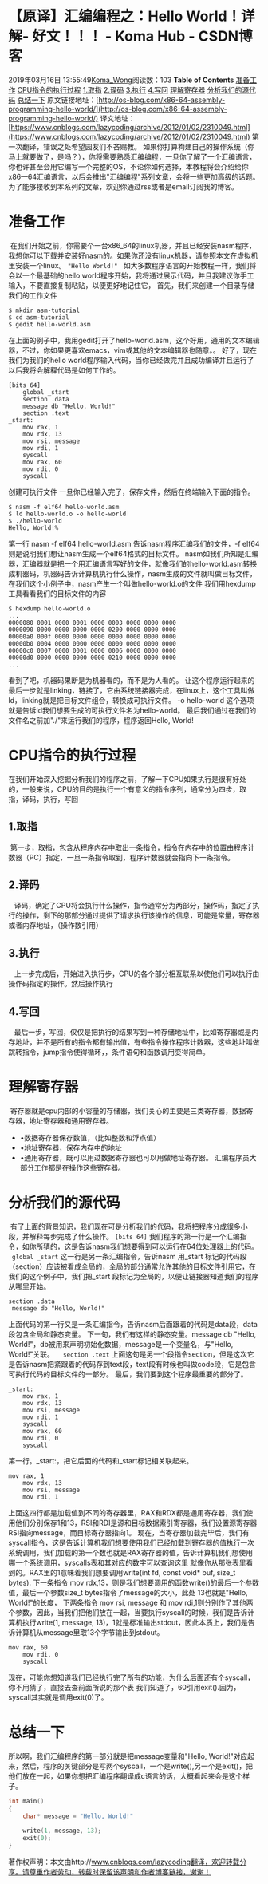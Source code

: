 # 【原译】汇编编程之：Hello World！详解- 好文！！！ - Koma Hub - CSDN博客
2019年03月16日 13:55:49[Koma_Wong](https://me.csdn.net/Rong_Toa)阅读数：103
**Table of Contents**
[准备工作](#%E5%87%86%E5%A4%87%E5%B7%A5%E4%BD%9C)
[CPU指令的执行过程](#CPU%E6%8C%87%E4%BB%A4%E7%9A%84%E6%89%A7%E8%A1%8C%E8%BF%87%E7%A8%8B)
[1.取指](#1.%E5%8F%96%E6%8C%87)
[2.译码](#2.%E8%AF%91%E7%A0%81)
[3.执行](#3.%E6%89%A7%E8%A1%8C)
[4.写回](#4.%E5%86%99%E5%9B%9E)
[理解寄存器](#%E7%90%86%E8%A7%A3%E5%AF%84%E5%AD%98%E5%99%A8)
[分析我们的源代码](#%E5%88%86%E6%9E%90%E6%88%91%E4%BB%AC%E7%9A%84%E6%BA%90%E4%BB%A3%E7%A0%81)
[总结一下](#%E6%80%BB%E7%BB%93%E4%B8%80%E4%B8%8B)
原文链接地址：[http://os-blog.com/x86-64-assembly-programming-hello-world/](http://os-blog.com/x86-64-assembly-programming-hello-world/)
译文地址：[https://www.cnblogs.com/lazycoding/archive/2012/01/02/2310049.html](https://www.cnblogs.com/lazycoding/archive/2012/01/02/2310049.html)
第一次翻译，错误之处希望园友们不吝赐教。
如果你打算构建自己的操作系统（你马上就要做了，是吗？），你将需要熟悉汇编编程，一旦你了解了一个汇编语言，你也许甚至会用它编写一个完整的OS，不论你如何选择，本教程将会介绍给你x86—64汇编语言，以后会推出"汇编编程"系列文章，会将一些更加高级的话题。
为了能够接收到本系列的文章，欢迎你通过rss或者是email订阅我的博客。
# 准备工作
 在我们开始之前，你需要个一台x86_64的linux机器，并且已经安装nasm程序，我想你可以下载并安装好nasm的。如果你还没有linux机器，请参照本文在虚拟机里安装一个linux。
`"Hello World!"`
  如大多数程序语言的开始教程一样，我们将会以一个最基础的hello world程序开始，我将通过展示代码，并且我建议你手工输入，不要直接复制粘贴，以便更好地记住它，
首先，我们来创建一个目录存储我们的工作文件
```
$ mkdir asm-tutorial
$ cd asm-tutorial
$ gedit hello-world.asm
```
在上面的例子中，我用gedit打开了hello-world.asm，这个好用，通用的文本编辑器，不过，你如果更喜欢emacs，vim或其他的文本编辑器也随意。。
好了，现在我们为我们的hello world程序输入代码，当你已经做完并且成功编译并且运行了以后我将会解释代码是如何工作的。
```
[bits 64]
    global _start
    section .data
    message db "Hello, World!"
    section .text
_start:
    mov rax, 1
    mov rdx, 13
    mov rsi, message
    mov rdi, 1
    syscall
    mov rax, 60
    mov rdi, 0
    syscall
```
创建可执行文件
一旦你已经输入完了，保存文件，然后在终端输入下面的指令。
```
$ nasm -f elf64 hello-world.asm
$ ld hello-world.o -o hello-world
$ ./hello-world
Hello, World!%
```
第一行 nasm -f elf64 hello-world.asm 告诉nasm程序汇编我们的文件，-f elf64则是说明我们想让nasm生成一个elf64格式的目标文件。
nasm如我们所知是汇编器，汇编器就是把一个用汇编语言写好的文件，就像我们的hello-world.asm转换成机器码，机器码告诉计算机执行什么操作，nasm生成的文件就叫做目标文件，在我们这个小例子中，nasm产生一个叫做hello-world.o的文件
我们用hexdump工具看看我们的目标文件的内容
```
$ hexdump hello-world.o
...
0000080 0001 0000 0001 0000 0003 0000 0000 0000
0000090 0000 0000 0000 0000 0200 0000 0000 0000
00000a0 000f 0000 0000 0000 0000 0000 0000 0000
00000b0 0004 0000 0000 0000 0000 0000 0000 0000
00000c0 0007 0000 0001 0000 0006 0000 0000 0000
00000d0 0000 0000 0000 0000 0210 0000 0000 0000
...
```
看到了吧，机器码果断是为机器看的，而不是为人看的。
让这个程序运行起来的最后一步就是linking，链接了，它由系统链接器完成，在linux上，这个工具叫做ld，linking就是把目标文件组合，转换成可执行文件。
-o hello-world 这个选项就是告诉ld我们想要生成的可执行文件名为hello-world。
最后我们通过在我们的文件名之前加"./"来运行我们的程序，程序返回Hello, World!
# CPU指令的执行过程
在我们开始深入挖掘分析我们的程序之前，了解一下CPU如果执行是很有好处的，一般来说，CPU的目的是执行一个有意义的指令序列，通常分为四步，取指，译码，执行，写回
## 1.取指
 第一步，取指，包含从程序内存中取出一条指令，指令在内存中的位置由程序计数器（PC）指定，一旦一条指令取到，程序计数器就会指向下一条指令。
## 2.译码
   译码，确定了CPU将会执行什么操作，指令通常分为两部分，操作码，指定了执行的操作，剩下的那部分通过提供了请求执行该操作的信息，可能是常量，寄存器或者内存地址，（操作数引用）
## 3.执行
   上一步完成后，开始进入执行步，CPU的各个部分相互联系以使他们可以执行由操作码指定的操作。然后操作执行
## 4.写回
   最后一步，写回，仅仅是把执行的结果写到一种存储地址中，比如寄存器或是内存地址，并不是所有的指令都有输出值，有些指令操作程序计数器，这些地址叫做跳转指令，jump指令使得循环，，条件语句和函数调用变得简单。
# 理解寄存器
 寄存器就是cpu内部的小容量的存储器，我们关心的主要是三类寄存器，数据寄存器，地址寄存器和通用寄存器。
- •数据寄存器保存数值，（比如整数和浮点值）
- •地址寄存器，保存内存中的地址
- •通用寄存器，既可以用过数据寄存器也可以用做地址寄存器。
汇编程序员大部分工作都是在操作这些寄存器。
# 分析我们的源代码
 有了上面的背景知识，我们现在可是分析我们的代码，我将把程序分成很多小段，并解释每步完成了什么操作。
`[bits 64]`
我们程序的第一行是一个汇编指令，如你所猜的，这是告诉nasm我们想要得到可以运行在64位处理器上的代码。
` global _start`
这一行是另一条汇编指令，告诉nasm 用_start 标记的代码段（section）应该被看成全局的，全局的部分通常允许其他的目标文件引用它，在我们的这个例子中，我们把_start 段标记为全局的，以便让链接器知道我们的程序从哪里开始。
```
section .data
 message db "Hello, World!"
```
上面代码的第一行又是一条汇编指令，告诉nasm后面跟着的代码是data段，data段包含全局和静态变量。
下一句，我们有这样的静态变量。message db "Hello, World!"，db被用来声明初始化数据，message是一个变量名，与"Hello, World!"关联。
`  section .text`
上面这句是另一个段指令section，但是这次它是告诉nasm把紧跟着的代码存到text段，text段有时候也叫做code段，它是包含可执行代码的目标文件的一部分。
最后，我们要到这个程序最重要的部分了。
```
_start:
    mov rax, 1
    mov rdx, 13
    mov rsi, message
    mov rdi, 1
    syscall
    mov rax, 60
    mov rdi, 0
    syscall
```
第一行。_start:，把它后面的代码和_start标记相关联起来。
```
mov rax, 1
    mov rdx, 13
    mov rsi, message
    mov rdi, 1
```
上面这四行都是加载值到不同的寄存器里，RAX和RDX都是通用寄存器，我们使用他们分别保存1和13，RSI和RDI是源和目标数据索引寄存器，我们设置源寄存器RSI指向message，而目标寄存器指向1。
现在，当寄存器加载完毕后，我们有syscall指令，这是告诉计算机我们想要使用我们已经加载到寄存器的值执行一次系统调用，我们加载的第一个数也就是RAX寄存器的值，告诉计算机我们想使用哪一个系统调用，syscalls表和其对应的数字可以查询这里
就像你从那张表里看到的。RAX里的1意味着我们想要调用write(int fd, const void* buf, size_t bytes). 下一条指令 mov rdx,13，则是我们想要调用的函数write()的最后一个参数值，最后一个参数size_t bytes指令了message的大小，此处 13也就是"Hello, World!"的长度，
下两条指令 mov rsi, message 和 mov rdi,1则分别作了其他两个参数，因此，当我们把他们放在一起，当要执行syscall的时候，我们是告诉计算机执行write(1, message, 13)，1就是标准输出stdout，因此本质上，我们是告诉计算机从message里取13个字节输出到stdout。
```
mov rax, 60
    mov rdi, 0
    syscall
```
现在，可能你想知道我们已经执行完了所有的功能，为什么后面还有个syscall，你不用猜了，直接去查前面所说的那个表 我们知道了，60引用exit().因为，syscall其实就是调用exit(0)了。
# 总结一下
所以啊，我们汇编程序的第一部分就是把message变量和"Hello, World!"对应起来，然后，程序的关键部分是写两个syscall，一个是write(),另一个是exit()，把他们放在一起，如果你想把汇编程序翻译成c语言的话，大概看起来会是这个样子。
```cpp
int main() 
{
    char* message = "Hello, World!"
    
    write(1, message, 13);
    exit(0);
}
```
> 
著作权声明：本文由http://www.cnblogs.com/lazycoding翻译，欢迎转载分享。请尊重作者劳动，转载时保留该声明和作者博客链接，谢谢！
